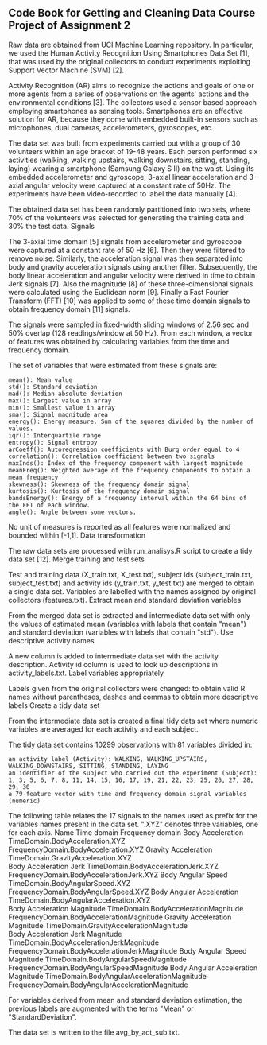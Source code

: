Code Book for Getting and Cleaning Data Course Project of Assignment 2
----------------------------------------------------------------------

Raw data are obtained from UCI Machine Learning repository. In particular, we used the Human Activity Recognition Using Smartphones Data Set [1], that was used by the original collectors to conduct experiments exploiting Support Vector Machine (SVM) [2].

Activity Recognition (AR) aims to recognize the actions and goals of one or more agents from a series of observations on the agents' actions and the environmental conditions [3]. The collectors used a sensor based approach employing smartphones as sensing tools. Smartphones are an effective solution for AR, because they come with embedded built-in sensors such as microphones, dual cameras, accelerometers, gyroscopes, etc.

The data set was built from experiments carried out with a group of 30 volunteers within an age bracket of 19-48 years. Each person performed six activities (walking, walking upstairs, walking downstairs, sitting, standing, laying) wearing a smartphone (Samsung Galaxy S II) on the waist. Using its embedded accelerometer and gyroscope, 3-axial linear acceleration and 3-axial angular velocity were captured at a constant rate of 50Hz. The experiments have been video-recorded to label the data manually [4].

The obtained data set has been randomly partitioned into two sets, where 70% of the volunteers was selected for generating the training data and 30% the test data.
Signals

The 3-axial time domain [5] signals from accelerometer and gyroscope were captured at a constant rate of 50 Hz [6]. Then they were filtered to remove noise. Similarly, the acceleration signal was then separated into body and gravity acceleration signals using another filter. Subsequently, the body linear acceleration and angular velocity were derived in time to obtain Jerk signals [7]. Also the magnitude [8] of these three-dimensional signals were calculated using the Euclidean norm [9]. Finally a Fast Fourier Transform (FFT) [10] was applied to some of these time domain signals to obtain frequency domain [11] signals.

The signals were sampled in fixed-width sliding windows of 2.56 sec and 50% overlap (128 readings/window at 50 Hz). From each window, a vector of features was obtained by calculating variables from the time and frequency domain.

The set of variables that were estimated from these signals are:

    mean(): Mean value
    std(): Standard deviation
    mad(): Median absolute deviation
    max(): Largest value in array
    min(): Smallest value in array
    sma(): Signal magnitude area
    energy(): Energy measure. Sum of the squares divided by the number of values.
    iqr(): Interquartile range
    entropy(): Signal entropy
    arCoeff(): Autoregression coefficients with Burg order equal to 4
    correlation(): Correlation coefficient between two signals
    maxInds(): Index of the frequency component with largest magnitude
    meanFreq(): Weighted average of the frequency components to obtain a mean frequency
    skewness(): Skewness of the frequency domain signal
    kurtosis(): Kurtosis of the frequency domain signal
    bandsEnergy(): Energy of a frequency interval within the 64 bins of the FFT of each window.
    angle(): Angle between some vectors.

No unit of measures is reported as all features were normalized and bounded within [-1,1].
Data transformation

The raw data sets are processed with run_analisys.R script to create a tidy data set [12].
Merge training and test sets

Test and training data (X_train.txt, X_test.txt), subject ids (subject_train.txt, subject_test.txt) and activity ids (y_train.txt, y_test.txt) are merged to obtain a single data set. Variables are labelled with the names assigned by original collectors (features.txt).
Extract mean and standard deviation variables

From the merged data set is extracted and intermediate data set with only the values of estimated mean (variables with labels that contain "mean") and standard deviation (variables with labels that contain "std").
Use descriptive activity names

A new column is added to intermediate data set with the activity description. Activity id column is used to look up descriptions in activity_labels.txt.
Label variables appropriately

Labels given from the original collectors were changed: to obtain valid R names without parentheses, dashes and commas to obtain more descriptive labels
Create a tidy data set

From the intermediate data set is created a final tidy data set where numeric variables are averaged for each activity and each subject.

The tidy data set contains 10299 observations with 81 variables divided in:

    an activity label (Activity): WALKING, WALKING_UPSTAIRS, WALKING_DOWNSTAIRS, SITTING, STANDING, LAYING
    an identifier of the subject who carried out the experiment (Subject): 1, 3, 5, 6, 7, 8, 11, 14, 15, 16, 17, 19, 21, 22, 23, 25, 26, 27, 28, 29, 30
    a 79-feature vector with time and frequency domain signal variables (numeric)

The following table relates the 17 signals to the names used as prefix for the variables names present in the data set. ".XYZ" denotes three variables, one for each axis.
Name 	Time domain 	Frequency domain
Body Acceleration 	TimeDomain.BodyAcceleration.XYZ 	FrequencyDomain.BodyAcceleration.XYZ
Gravity Acceleration 	TimeDomain.GravityAcceleration.XYZ 	
Body Acceleration Jerk 	TimeDomain.BodyAccelerationJerk.XYZ 	FrequencyDomain.BodyAccelerationJerk.XYZ
Body Angular Speed 	TimeDomain.BodyAngularSpeed.XYZ 	FrequencyDomain.BodyAngularSpeed.XYZ
Body Angular Acceleration 	TimeDomain.BodyAngularAcceleration.XYZ 	
Body Acceleration Magnitude 	TimeDomain.BodyAccelerationMagnitude 	FrequencyDomain.BodyAccelerationMagnitude
Gravity Acceleration Magnitude 	TimeDomain.GravityAccelerationMagnitude 	
Body Acceleration Jerk Magnitude 	TimeDomain.BodyAccelerationJerkMagnitude 	FrequencyDomain.BodyAccelerationJerkMagnitude
Body Angular Speed Magnitude 	TimeDomain.BodyAngularSpeedMagnitude 	FrequencyDomain.BodyAngularSpeedMagnitude
Body Angular Acceleration Magnitude 	TimeDomain.BodyAngularAccelerationMagnitude 	FrequencyDomain.BodyAngularAccelerationMagnitude

For variables derived from mean and standard deviation estimation, the previous labels are augmented with the terms "Mean" or "StandardDeviation".

The data set is written to the file avg_by_act_sub.txt.

